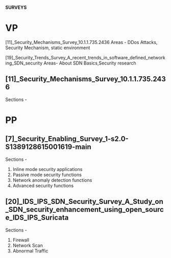 
**SURVEYS**
# VP
[11]_Security_Mechanisms_Survey_10.1.1.735.2436 
Areas - DDos Attacks, Security Mechanism, static environment
 
[19]_Security_Trends_Survey_A_recent_trends_in_software_defined_networking_SDN_security
Areas- About SDN Basics,Security research
## \[11\]\_Security_Mechanisms_Survey_10.1.1.735.2436
Sections - <br>

# PP

## \[7\]\_Security_Enabling_Survey_1-s2.0-S1389128615001619-main
Sections - <br>
1. Inline mode security applications
2. Passive mode security functions
3. Network anomaly detection functions
4. Advanced security functions

## \[20\]\_IDS_IPS_SDN_Security_Survey_A_Study_on_SDN_security_enhancement_using_open_source_IDS_IPS_Suricata
Sections - <br>
1. Firewall
2. Network Scan
3. Abnormal Traffic